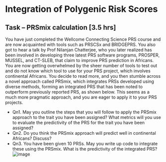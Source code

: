 # Integration of Polygenic Risk Scores

## Task – PRSmix calculation [3.5 hrs]
 
You have just completed the Wellcome Connecting Science PRS course and are now acquainted with tools such as PRSCSx and BRIDGEPRS. You also got to hear a talk by Prof Nilanjan Chatterjee, who you later realized has been involved in developing three latest PRS software programs, PROSPER, MUSSEL, and CT-SLEB, that claim to improve PRS prediction in Africans. You are now getting overwhelmed by the sheer number of tools to test out and do not know which tool to use for your PRS project, which involves continental Africans. You decide to read more, and you then stumble across a novel approach called PRSmix, which integrates PRSs developed using diverse methods, forming an integrated PRS that has been noted to outperform previously reported PRS, as shown below. This seems as a much more pragmatic approach, and you are eager to apply it to your PRS projects.

* Qn1. May you outline the steps that you will follow to apply the PRSmix approach to the trait you have been assigned? What metrics will you use to evaluate the predictivity of the PRS for the trait you have been assigned?
* Qn2. Do you think the PRSmix approach will predict well in continental Africans? Discuss?
* Qn3. You have been given 10 PRSs. May you write up code to integrate these using the PRSmix. What is the predictivity of the integrated PRS?
![image](https://github.com/WCSCourses/PRS2024/assets/13121809/8fbaa89e-b7b0-40ca-912a-625dff5ec600)
  
